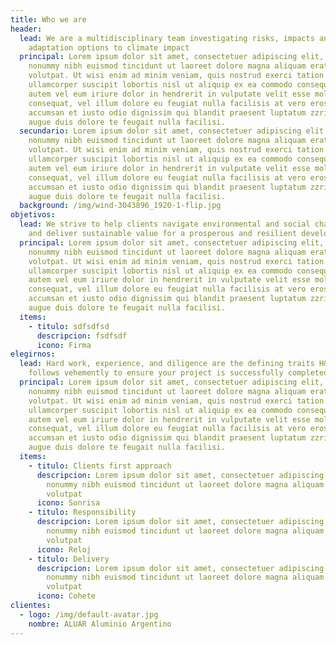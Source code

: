 ```yaml
---
title: Who we are
header:
  lead: We are a multidisciplinary team investigating risks, impacts and
    adaptation options to climate impact
  principal: Lorem ipsum dolor sit amet, consectetuer adipiscing elit, sed diam
    nonummy nibh euismod tincidunt ut laoreet dolore magna aliquam erat
    volutpat. Ut wisi enim ad minim veniam, quis nostrud exerci tation
    ullamcorper suscipit lobortis nisl ut aliquip ex ea commodo consequat. Duis
    autem vel eum iriure dolor in hendrerit in vulputate velit esse molestie
    consequat, vel illum dolore eu feugiat nulla facilisis at vero eros et
    accumsan et iusto odio dignissim qui blandit praesent luptatum zzril delenit
    augue duis dolore te feugait nulla facilisi.
  secundario: Lorem ipsum dolor sit amet, consectetuer adipiscing elit, sed diam
    nonummy nibh euismod tincidunt ut laoreet dolore magna aliquam erat
    volutpat. Ut wisi enim ad minim veniam, quis nostrud exerci tation
    ullamcorper suscipit lobortis nisl ut aliquip ex ea commodo consequat. Duis
    autem vel eum iriure dolor in hendrerit in vulputate velit esse molestie
    consequat, vel illum dolore eu feugiat nulla facilisis at vero eros et
    accumsan et iusto odio dignissim qui blandit praesent luptatum zzril delenit
    augue duis dolore te feugait nulla facilisi.
  background: /img/wind-3043896_1920-1-flip.jpg
objetivos:
  lead: We strive to help clients navigate environmental and social challenges
    and deliver sustainable value for a prosperous and resilient develompent
  principal: Lorem ipsum dolor sit amet, consectetuer adipiscing elit, sed diam
    nonummy nibh euismod tincidunt ut laoreet dolore magna aliquam erat
    volutpat. Ut wisi enim ad minim veniam, quis nostrud exerci tation
    ullamcorper suscipit lobortis nisl ut aliquip ex ea commodo consequat. Duis
    autem vel eum iriure dolor in hendrerit in vulputate velit esse molestie
    consequat, vel illum dolore eu feugiat nulla facilisis at vero eros et
    accumsan et iusto odio dignissim qui blandit praesent luptatum zzril delenit
    augue duis dolore te feugait nulla facilisi.
  items:
    - titulo: sdfsdfsd
      descripcion: fsdfsdf
      icono: Firma
elegirnos:
  lead: Hard work, experience, and diligence are the defining traits H&A
    follows vehemently to ensure your project is successfully completed
  principal: Lorem ipsum dolor sit amet, consectetuer adipiscing elit, sed diam
    nonummy nibh euismod tincidunt ut laoreet dolore magna aliquam erat
    volutpat. Ut wisi enim ad minim veniam, quis nostrud exerci tation
    ullamcorper suscipit lobortis nisl ut aliquip ex ea commodo consequat. Duis
    autem vel eum iriure dolor in hendrerit in vulputate velit esse molestie
    consequat, vel illum dolore eu feugiat nulla facilisis at vero eros et
    accumsan et iusto odio dignissim qui blandit praesent luptatum zzril delenit
    augue duis dolore te feugait nulla facilisi.
  items:
    - titulo: Clients first approach
      descripcion: Lorem ipsum dolor sit amet, consectetuer adipiscing elit, sed diam
        nonummy nibh euismod tincidunt ut laoreet dolore magna aliquam erat
        volutpat
      icono: Sonrisa
    - titulo: Responsibility
      descripcion: Lorem ipsum dolor sit amet, consectetuer adipiscing elit, sed diam
        nonummy nibh euismod tincidunt ut laoreet dolore magna aliquam erat
        volutpat
      icono: Reloj
    - titulo: Delivery
      descripcion: Lorem ipsum dolor sit amet, consectetuer adipiscing elit, sed diam
        nonummy nibh euismod tincidunt ut laoreet dolore magna aliquam erat
        volutpat
      icono: Cohete
clientes:
  - logo: /img/default-avatar.jpg
    nombre: ALUAR Aluminio Argentino
---
```


